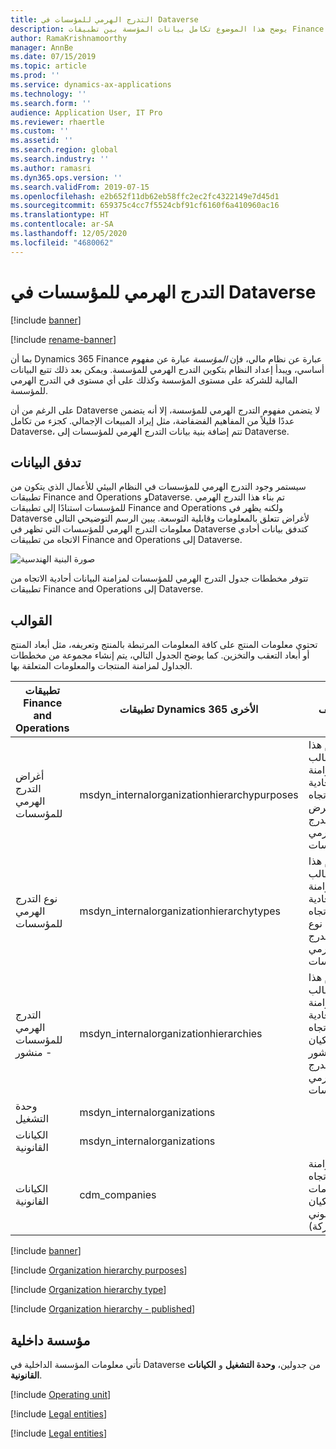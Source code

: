 ```yaml
---
title: التدرج الهرمي للمؤسسات في Dataverse
description: يوضح هذا الموضوع تكامل بيانات المؤسسة بين تطبيقات Finance and Operations وDataverse.
author: RamaKrishnamoorthy
manager: AnnBe
ms.date: 07/15/2019
ms.topic: article
ms.prod: ''
ms.service: dynamics-ax-applications
ms.technology: ''
ms.search.form: ''
audience: Application User, IT Pro
ms.reviewer: rhaertle
ms.custom: ''
ms.assetid: ''
ms.search.region: global
ms.search.industry: ''
ms.author: ramasri
ms.dyn365.ops.version: ''
ms.search.validFrom: 2019-07-15
ms.openlocfilehash: e2b652f11db62eb58ffc2ec2fc4322149e7d45d1
ms.sourcegitcommit: 659375c4cc7f5524cbf91cf6160f6a410960ac16
ms.translationtype: HT
ms.contentlocale: ar-SA
ms.lasthandoff: 12/05/2020
ms.locfileid: "4680062"
---
```

# <a name="organization-hierarchy-in-dataverse"></a>التدرج الهرمي للمؤسسات في Dataverse

[!include [banner](../../includes/banner.md)]

[!include [rename-banner](~/includes/cc-data-platform-banner.md)]

بما أن Dynamics 365 Finance عبارة عن نظام مالي، فإن *المؤسسة* عبارة عن مفهوم أساسي، ويبدأ إعداد النظام بتكوين التدرج الهرمي للمؤسسة. ويمكن بعد ذلك تتبع البيانات المالية للشركة على مستوى المؤسسة وكذلك على أي مستوى في التدرج الهرمي للمؤسسة.

على الرغم من أن Dataverse لا يتضمن مفهوم التدرج الهرمي للمؤسسة، إلا أنه يتضمن عددًا قليلاً من المفاهيم الفضفاضة، مثل إيراد المبيعات الإجمالي. كجزء من تكامل Dataverse، تتم إضافة بنية بيانات التدرج الهرمي للمؤسسات إلى Dataverse.

## <a name="data-flow"></a>تدفق البيانات

سيستمر وجود التدرج الهرمي للمؤسسات في النظام البيئي للأعمال الذي يتكون من تطبيقات Finance and Operations وDataverse. تم بناء هذا التدرج الهرمي للمؤسسات استنادًا إلى تطبيقات Finance and Operations ولكنه يظهر في Dataverse لأغراض تتعلق بالمعلومات وقابلية التوسعة. يبين الرسم التوضيحي التالي معلومات التدرج الهرمي للمؤسسات التي تظهر في Dataverse كتدفق بيانات أحادي الاتجاه من تطبيقات Finance and Operations إلى Dataverse.

![صورة البنية الهندسية](media/dual-write-data-flow.png)

تتوفر مخططات جدول التدرج الهرمي للمؤسسات لمزامنة البيانات أحادية الاتجاه من تطبيقات Finance and Operations إلى Dataverse.

## <a name="templates"></a>القوالب

تحتوي معلومات المنتج على كافة المعلومات المرتبطة بالمنتج وتعريفه، مثل أبعاد المنتج أو أبعاد التعقب والتخزين. كما يوضح الجدول التالي، يتم إنشاء مجموعة من مخططات الجداول لمزامنة المنتجات والمعلومات المتعلقة بها.

تطبيقات Finance and Operations | تطبيقات Dynamics 365 الأخرى | ‏‏الوصف
-----------------------|--------------------------------|---
أغراض التدرج الهرمي للمؤسسات | msdyn_internalorganizationhierarchypurposes | يقدم هذا القالب مزامنة أحادية الاتجاه لكيان غرض التدرج الهرمي للمؤسسات.
نوع التدرج الهرمي للمؤسسات | msdyn_internalorganizationhierarchytypes | يقدم هذا القالب مزامنة أحادية الاتجاه لكيان نوع التدرج الهرمي للمؤسسات.
التدرج الهرمي للمؤسسات - منشور | msdyn_internalorganizationhierarchies | يقدم هذا القالب مزامنة أحادية الاتجاه للكيان المنشور للتدرج الهرمي للمؤسسات.
وحدة التشغيل | msdyn_internalorganizations |
الكيانات القانونية | msdyn_internalorganizations |
الكيانات القانونية | cdm_companies | يوفر مزامنة ثنائيه الاتجاه لمعلومات الكيان القانوني (الشركة).

[!include [banner](../../includes/dual-write-symbols.md)]

[!include [Organization hierarchy purposes](includes/OrganizationHierarchyPurpose-msdyn-internalorganizationhierarchypurposes.md)]

[!include [Organization hierarchy type](includes/OrganizationHierarchyType-msdyn-internalorganizationhierarchytypes.md)]

[!include [Organization hierarchy - published](includes/OrganizationHierarchyPublished-msdyn-internalorganizationhierarchies.md)]

## <a name="internal-organization"></a>مؤسسة داخلية

تأتي معلومات المؤسسة الداخلية في Dataverse من جدولين، **وحدة التشغيل** و **الكيانات القانونية**.

[!include [Operating unit](includes/OperatingUnit-msdyn-internalorganizations.md)]

[!include [Legal entities](includes/LegalEntities-msdyn-internalorganizations.md)]

[!include [Legal entities](includes/LegalEntities-Companies.md)]
